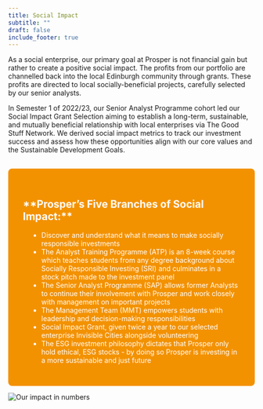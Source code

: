 ```yaml
---
title: Social Impact
subtitle: ""
draft: false
include_footer: true
---
```

As a social enterprise, our primary goal at Prosper is not financial gain but rather to create a positive social impact. The profits from our portfolio are channelled back into the local Edinburgh community through grants. These profits are directed to local socially-beneficial projects, carefully selected by our senior analysts. 

In Semester 1 of 2022/23, our Senior Analyst Programme cohort led our Social Impact Grant Selection aiming to establish a long-term, sustainable, and mutually beneficial relationship with local enterprises via The Good Stuff Network. We derived social impact metrics to track our investment success and assess how these opportunities align with our core values and the Sustainable Development Goals. 

<div style="background: #F39200; color: white !important; padding: 30px; border-radius: 0.5rem; margin-top: 30px;">

<h2 style="color: white;">**Prosper’s Five Branches of Social Impact:**</h2>

<ul style="margin-left: 1em;">
<li>Discover and understand what it means to make socially responsible investments</li>
<li>The Analyst Training Programme (ATP) is an 8-week course which teaches students from any degree background about Socially Responsible Investing (SRI) and culminates in a stock pitch made to the investment panel </li>
<li>The Senior Analyst Programme (SAP) allows former Analysts to continue their involvement with Prosper and work closely with management on important projects </li>
<li>The Management Team (MMT) empowers students with leadership and decision-making responsibilities </li>
<li>Social Impact Grant, given twice a year to our selected enterprise Invisible Cities alongside volunteering </li>
<li>The ESG investment philosophy dictates that Prosper only hold ethical, ESG stocks - by doing so Prosper is investing in a more sustainable and just future</li>
</ul>

</div>





![Our impact in numbers](/images/impact.png)